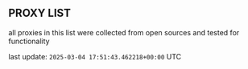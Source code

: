 ## PROXY LIST

all proxies in this list were collected from open sources and tested for functionality

last update: `2025-03-04 17:51:43.462218+00:00` UTC